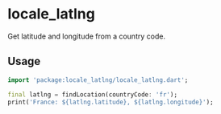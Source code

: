 # locale_latlng

Get latitude and longitude from a country code.

## Usage

```dart
import 'package:locale_latlng/locale_latlng.dart';

final latlng = findLocation(countryCode: 'fr');
print('France: ${latlng.latitude}, ${latlng.longitude}');
```
